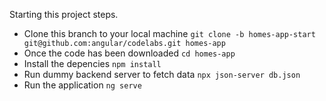 Starting this project steps.

- Clone this branch to your local machine
  `git clone -b homes-app-start git@github.com:angular/codelabs.git homes-app`
- Once the code has been downloaded
  `cd homes-app`
- Install the depencies
  `npm install`
- Run dummy backend server to fetch data
  `npx json-server db.json `
- Run the application
  `ng serve`
